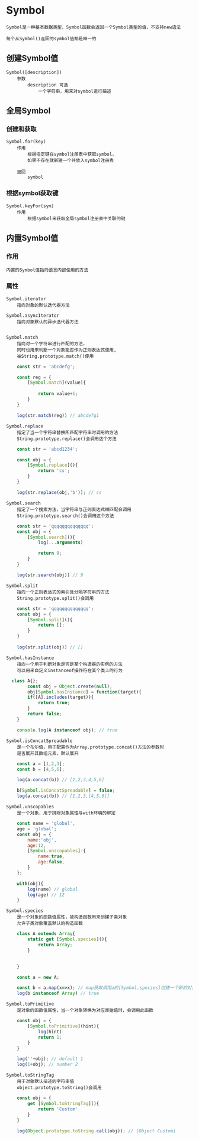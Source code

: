 # Symbol

    Symbol是一种基本数据类型，Symbol函数会返回一个Symbol类型的值，不支持new语法

    每个从Symbol()返回的symbol值都是唯一的


## 创建Symbol值
    Symbol([description])
        参数    
            description 可选
                一个字符串，用来对symbol进行描述



## 全局Symbol

### 创建和获取
    Symbol.for(key)
        作用
            根据指定键在symbol注册表中获取symbol，
            如果不存在就新建一个并放入symbol注册表
        
        返回
            symbol

### 根据symbol获取键

    Symbol.keyFor(sym)
        作用
            根据symbol来获取全局symbol注册表中关联的键


## 内置Symbol值

### 作用
    内置的Symbol值指向语言内部使用的方法

### 属性

    Symbol.iterator
        指向对象的默认迭代器方法  

    Symbol.asyncIterator
        指向对象默认的异步迭代器方法  


    Symbol.match
        指向对一个字符串进行匹配的方法，
        同时也用来判断一个对象能否作为正则表达式使用,
        被String.prototype.match()使用

```JavaScript
    const str = 'abcdefg';

    const reg = {
        [Symbol.match](value){
            
            return value+1;
        }
    }

    log(str.match(reg)) // abcdefg1
```


    Symbol.replace
        指定了当一个字符串替换所匹配字符串时调用的方法
        String.prototype.replace()会调用这个方法
    
```JavaScript
    const str = 'abcd1234';

    const obj = {
        [Symbol.replace](){
            return 'cs';
        }
    }

    log(str.replace(obj,'b')); // cs
```


    Symbol.search
        指定了一个搜索方法，当字符串与正则表达式相匹配会调用
        String.prototype.search()会调用这个方法

```JavaScript
    const str = 'qqqqqqqqqqqqqq';
    const obj = {
        [Symbol.search](){
            log(...arguments)

            return 9;
        }
    }

    log(str.search(obj)) // 9
```


    Symbol.split
        指向一个正则表达式的索引处分隔字符串的方法
        String.prototype.split()会调用
    
```JavaScript
    const str = 'qqqqqqqqqqqqqq';
    const obj = {
        [Symbol.split](){
            return [];
        }
    }
    
    log(str.split(obj)) // []
 ```
            


    Symbol.hasInstance
        指向一个用于判断对象是否是某个构造器的实例的方法
        可以用来自定义instanceof操作符在某个类上的行为

```JavaScript
  class A{};
        const obj = Object.create(null);
        obj[Symbol.hasInstance] = function(target){
        if([A].includes(target)){
            return true;
        }
        return false;
    }

    console.log(A instanceof obj); // true
```


    Symbol.isConcatSpreadable
        是一个布尔值，用于配置作为Array.prototype.concat()方法的参数时
        是否展开其数组元素，默认展开

```JavaScript
    const a = [1,2,3];
    const b = [4,5,6];

    log(a.concat(b)) // [1,2,3,4,5,6]

    b[Symbol.isConcatSpreadable] = false;
    log(a.concat(b)) // [1,2,3,[4,5,6]]
```


    Symbol.unscopables
        是一个对象，用于排除对象属性与with环境的绑定

```JavaScript
    const name = 'global',
    age = 'global';
    const obj = {
        name:'obj',
        age:12,
        [Symbol.unscopables]:{
            name:true,
            age:false,
        }
    };

    with(obj){
        log(name) // global
        log(age) // 12
    }
```


    Symbol.species
        是一个对象的函数值属性，被构造函数用来创建子类对象
        允许子类对象覆盖默认的构造函数
    
```JavaScript
    class A extends Array{    
        static get [Symbol.species](){
            return Array;
        }

    
    }

    const a = new A;

    const b = a.map(x=>x); // map获取调用a的[Symbol.species]创建一个新的对象
    log(b instanceof Array) // true
```


    Symbol.toPrimitive
        是对象的函数值属性，当一个对象转换为对应原始值时，会调用此函数

```JavaScript
    const obj = {
        [Symbol.toPrimitive](hint){
            log(hint)
            return 1;
        }
    }

    log(''+obj); // default 1
    log(1+obj); // number 2
```


    Symbol.toStringTag
        用于对象默认描述的字符串值
        object.prototype.toString()会调用

```JavaScript
    const obj = {
        get [Symbol.toStringTag](){
            return 'Custom'
        }
    }

    log(Object.prototype.toString.call(obj)); // [Object Custom]
```



